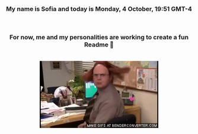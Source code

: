 


<div align="center">
<h3 >My name is Sofia and today is Monday, 4 October, 19:51 GMT-4</h3><br>
<h3 >For now, me and my personalities are working to create a fun Readme 👋
</h3><br>
<img src='img/dwight.gif' alt='working...'/>
</div>
